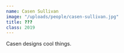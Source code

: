 ```yaml
---
name: Casen Sullivan
image: "/uploads/people/casen-sullivan.jpg"
title: ???
class: 2019
---
```


Casen designs cool things.
